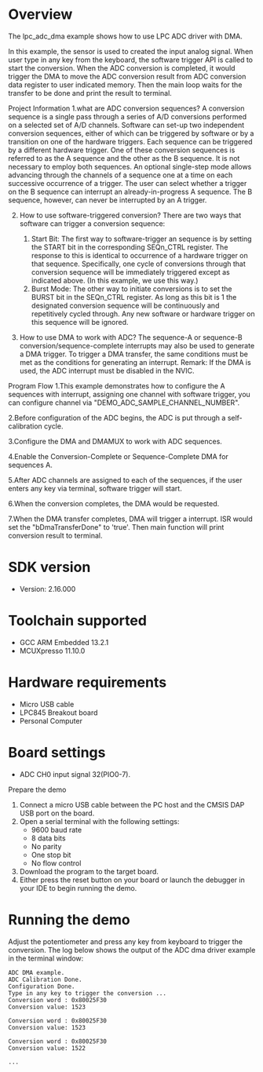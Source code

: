 Overview
========

The lpc_adc_dma example shows how to use LPC ADC driver with DMA.

In this example, the sensor is used to created the input analog signal. 
When user type in any key from the keyboard, the software trigger API is called to start the conversion. 
When the ADC conversion is completed, it would trigger the DMA to move the ADC conversion result from ADC conversion data 
register to user indicated memory. Then the main loop waits for the transfer to be done and print the result to terminal.

Project Information
1.what are ADC conversion sequences?
  A conversion sequence is a single pass through a series of A/D conversions performed on a selected set of
  A/D channels. Software can set-up two independent conversion sequences, either of which can be triggered 
  by software or by a transition on one of the hardware triggers. Each sequence can be triggered by a different 
  hardware trigger. One of these conversion sequences is referred to as the A sequence and the other as the B
  sequence. It is not necessary to employ both sequences. An optional single-step mode allows advancing through
  the channels of a sequence one at a time on each successive occurrence of a trigger. The user can select whether
  a trigger on the B sequence can interrupt an already-in-progress A sequence. The B sequence, however, can never be
  interrupted by an A trigger.
  
2. How to use software-triggered conversion?
   There are two ways that software can trigger a conversion sequence:
      1. Start Bit: The first way to software-trigger an sequence is by setting the START bit in
         the corresponding SEQn_CTRL register. The response to this is identical to
         occurrence of a hardware trigger on that sequence. Specifically, one cycle of
         conversions through that conversion sequence will be immediately triggered except
         as indicated above. (In this example, we use this way.)
      2. Burst Mode: The other way to initiate conversions is to set the BURST bit in the
         SEQn_CTRL register. As long as this bit is 1 the designated conversion sequence will
         be continuously and repetitively cycled through. Any new software or hardware trigger
         on this sequence will be ignored. 
         
3. How to use DMA to work with ADC?
   The sequence-A or sequence-B conversion/sequence-complete interrupts may also be
   used to generate a DMA trigger. To trigger a DMA transfer, the same conditions must be
   met as the conditions for generating an interrupt.
   Remark: If the DMA is used, the ADC interrupt must be disabled in the NVIC.
   
Program Flow
1.This example demonstrates how to configure the A sequences with interrupt, assigning one channel with software
  trigger, you can configure channel via "DEMO_ADC_SAMPLE_CHANNEL_NUMBER".
  
2.Before configuration of the ADC begins, the ADC is put through a self-calibration cycle.  

3.Configure the DMA and DMAMUX to work with ADC sequences.

4.Enable the Conversion-Complete or Sequence-Complete DMA for sequences A.
  
5.After ADC channels are assigned to each of the sequences, if the user enters any key via terminal, software trigger will start.  
  
6.When the conversion completes, the DMA would be requested.

7.When the DMA transfer completes, DMA will trigger a interrupt. ISR would set the "bDmaTransferDone" to 'true'. Then main function will 
  print conversion result to terminal.

SDK version
===========
- Version: 2.16.000

Toolchain supported
===================
- GCC ARM Embedded  13.2.1
- MCUXpresso  11.10.0

Hardware requirements
=====================
- Micro USB cable
- LPC845 Breakout board
- Personal Computer

Board settings
==============
- ADC CH0 input signal 32(PIO0-7).

Prepare the demo
1.  Connect a micro USB cable between the PC host and the CMSIS DAP USB port on the board.
2.  Open a serial terminal with the following settings:
    - 9600 baud rate
    - 8 data bits
    - No parity
    - One stop bit
    - No flow control
3.  Download the program to the target board.
4.  Either press the reset button on your board or launch the debugger in your IDE to begin running the demo.

Running the demo
================
Adjust the potentiometer and press any key from keyboard to trigger the conversion.
The log below shows the output of the ADC dma driver example in the terminal window:
~~~~~~~~~~~~~~~~~~~~~~~~~~~~~~~~~~~
ADC DMA example.
ADC Calibration Done.
Configuration Done.
Type in any key to trigger the conversion ...
Conversion word : 0x80025F30
Conversion value: 1523

Conversion word : 0x80025F30
Conversion value: 1523

Conversion word : 0x80025F30
Conversion value: 1522

...
~~~~~~~~~~~~~~~~~~~~~~~~~~~~~~~~~~~
